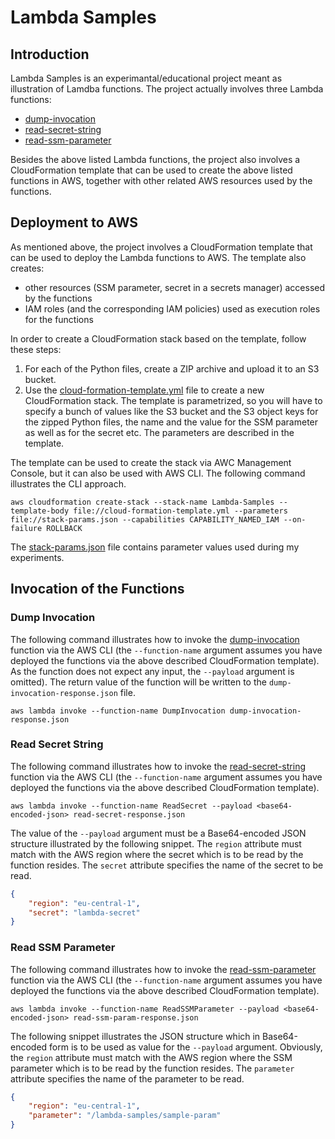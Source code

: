 # Lambda Samples

## Introduction
Lambda Samples is an experimantal/educational project meant as illustration of Lamdba functions. The project actually involves three Lambda functions:
- [dump-invocation](./dump-invocation.py)
- [read-secret-string](./read-secret-string.py)
- [read-ssm-parameter](./read-ssm-parameter.py)

Besides the above listed Lambda functions, the project also involves a CloudFormation template that can be used to create the above listed functions in AWS, together with other related AWS resources used by the functions.

## Deployment to AWS
As mentioned above, the project involves a CloudFormation template that can be used to deploy the Lambda functions to AWS. The template also creates:
- other resources (SSM parameter, secret in a secrets manager) accessed by the functions
- IAM roles (and the corresponding IAM policies) used as execution roles for the functions

In order to create a CloudFormation stack based on the template, follow these steps:
1. For each of the Python files, create a ZIP archive and upload it to an S3 bucket.
2. Use the [cloud-formation-template.yml](./cloud-formation-template.yml) file to create a new CloudFormation stack. The template is parametrized, so you will have to specify a bunch of values like the S3 bucket and the S3 object keys for the zipped Python files, the name and the value for the SSM parameter as well as for the secret etc. The parameters are described in the template.

The template can be used to create the stack via AWC Management Console, but it can also be used with AWS CLI. The following command illustrates the CLI approach.
```
aws cloudformation create-stack --stack-name Lambda-Samples --template-body file://cloud-formation-template.yml --parameters file://stack-params.json --capabilities CAPABILITY_NAMED_IAM --on-failure ROLLBACK
```

The [stack-params.json](./stack-params.json) file contains parameter values used during my experiments.

## Invocation of the Functions

### Dump Invocation
The following command illustrates how to invoke the [dump-invocation](./dump-invocation.py) function via the AWS CLI (the `--function-name` argument assumes you have deployed the functions via the above described CloudFormation template). As the function does not expect any input, the `--payload` argument is omitted). The return value of the function will be written to the `dump-invocation-response.json` file.
```
aws lambda invoke --function-name DumpInvocation dump-invocation-response.json
```

### Read Secret String
The following command illustrates how to invoke the [read-secret-string](./read-secret-string.py) function via the AWS CLI (the `--function-name` argument assumes you have deployed the functions via the above described CloudFormation template).
```
aws lambda invoke --function-name ReadSecret --payload <base64-encoded-json> read-secret-response.json
```

The value of the `--payload` argument must be a Base64-encoded JSON structure illustrated by the following snippet. The `region` attribute must match with the AWS region where the secret which is to be read by the function resides. The `secret` attribute specifies the name of the secret to be read.
```json
{
    "region": "eu-central-1",
    "secret": "lambda-secret"
}
```

### Read SSM Parameter
The following command illustrates how to invoke the [read-ssm-parameter](./read-ssm-parameter.py) function via the AWS CLI (the `--function-name` argument assumes you have deployed the functions via the above described CloudFormation template).
```
aws lambda invoke --function-name ReadSSMParameter --payload <base64-encoded-json> read-ssm-param-response.json
```

The following snippet illustrates the JSON structure which in Base64-encoded form is to be used as value for the `--payload` argument. Obviously, the `region` attribute must match with the AWS region where the SSM parameter which is to be read by the function resides. The `parameter` attribute specifies the name of the parameter to be read.
```json
{
    "region": "eu-central-1",
    "parameter": "/lambda-samples/sample-param"
}
```
